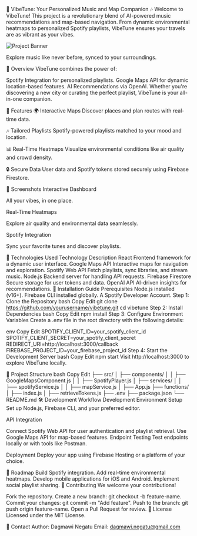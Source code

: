 🎵 VibeTune: Your Personalized Music and Map Companion 🎶
Welcome to VibeTune! This project is a revolutionary blend of AI-powered music recommendations and map-based navigation. From dynamic environmental heatmaps to personalized Spotify playlists, VibeTune ensures your travels are as vibrant as your vibes.

![Project Banner](https://firebasestorage.googleapis.com/v0/b/radicalx-development.appspot.com/o/Quests%2FIntroToGenAI%2FVolume.png?alt=media&token=8562b237-27c3-4c1f-88c6-f4ccaff6cbc0)

Explore music like never before, synced to your surroundings.

📖 Overview
VibeTune combines the power of:

Spotify Integration for personalized playlists.
Google Maps API for dynamic location-based features.
AI Recommendations via OpenAI.
Whether you're discovering a new city or curating the perfect playlist, VibeTune is your all-in-one companion.

🚀 Features
🌍 Interactive Maps
Discover places and plan routes with real-time data.

🎶 Tailored Playlists
Spotify-powered playlists matched to your mood and location.

📊 Real-Time Heatmaps
Visualize environmental conditions like air quality and crowd density.

🔒 Secure Data
User data and Spotify tokens stored securely using Firebase Firestore.

📸 Screenshots
Interactive Dashboard

All your vibes, in one place.

Real-Time Heatmaps

Explore air quality and environmental data seamlessly.

Spotify Integration

Sync your favorite tunes and discover playlists.

🔧 Technologies Used
Technology	Description
React	Frontend framework for a dynamic user interface.
Google Maps API	Interactive maps for navigation and exploration.
Spotify Web API	Fetch playlists, sync libraries, and stream music.
Node.js	Backend server for handling API requests.
Firebase Firestore	Secure storage for user tokens and data.
OpenAI API	AI-driven insights for recommendations.
📜 Installation Guide
Prerequisites
Node.js installed (v16+).
Firebase CLI installed globally.
A Spotify Developer Account.
Step 1: Clone the Repository
bash
Copy
Edit
git clone https://github.com/yourusername/vibetune.git
cd vibetune
Step 2: Install Dependencies
bash
Copy
Edit
npm install
Step 3: Configure Environment Variables
Create a .env file in the root directory with the following details:

env
Copy
Edit
SPOTIFY_CLIENT_ID=your_spotify_client_id
SPOTIFY_CLIENT_SECRET=your_spotify_client_secret
REDIRECT_URI=http://localhost:3000/callback
FIREBASE_PROJECT_ID=your_firebase_project_id
Step 4: Start the Development Server
bash
Copy
Edit
npm start
Visit http://localhost:3000 to explore VibeTune locally.

📂 Project Structure
bash
Copy
Edit
├── src/
│   ├── components/
│   │   ├── GoogleMapsComponent.js
│   │   ├── SpotifyPlayer.js
│   ├── services/
│   │   ├── spotifyService.js
│   │   ├── mapService.js
│   ├── App.js
├── functions/
│   ├── index.js
│   ├── retrieveTokens.js
├── .env
├── package.json
└── README.md
🛠️ Development Workflow
Development Environment Setup
Set up Node.js, Firebase CLI, and your preferred editor.

API Integration

Connect Spotify Web API for user authentication and playlist retrieval.
Use Google Maps API for map-based features.
Endpoint Testing
Test endpoints locally or with tools like Postman.

Deployment
Deploy your app using Firebase Hosting or a platform of your choice.

📅 Roadmap
 Build Spotify integration.
 Add real-time environmental heatmaps.
 Develop mobile applications for iOS and Android.
 Implement social playlist sharing.
🤝 Contributing
We welcome your contributions!

Fork the repository.
Create a new branch: git checkout -b feature-name.
Commit your changes: git commit -m "Add feature".
Push to the branch: git push origin feature-name.
Open a Pull Request for review.
📜 License
Licensed under the MIT License.

📧 Contact
Author: Dagmawi Negatu
Email: dagmawi.negatu@gmail.com


